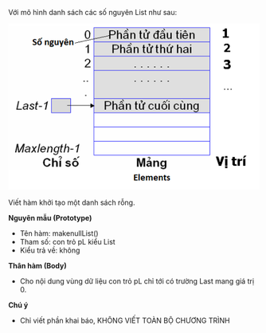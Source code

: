 Với mô hình danh sách các số nguyên List như sau:

<img src="../dsdac2.png">

Viết hàm khởi tạo một danh sách rỗng.

**Nguyên mẫu (Prototype)**
- Tên hàm: makenullList()
- Tham số: con trỏ pL kiểu List
- Kiểu trả về: không

**Thân hàm (Body)**
- Cho nội dung vùng dữ liệu con trỏ pL chỉ tới có trường Last mang giá trị 0.

**Chú ý**
- Chỉ viết phần khai báo, KHÔNG VIẾT TOÀN BỘ CHƯƠNG TRÌNH